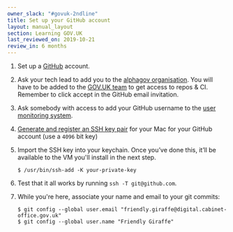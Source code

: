 ```yaml
---
owner_slack: "#govuk-2ndline"
title: Set up your GitHub account
layout: manual_layout
section: Learning GOV.UK
last_reviewed_on: 2019-10-21
review_in: 6 months
---
```


1. Set up a [GitHub][] account.
1. Ask your tech lead to add you to the [alphagov organisation][alphagov]. You will have to be added to the [GOV.UK team][govuk-team] to get access to repos & CI. Remember to click accept in the GitHub email invitation.
1. Ask somebody with access to add your GitHub username to the [user monitoring system][user-reviewer].
1. [Generate and register an SSH key pair][register-ssh-key] for your Mac for your GitHub account (use a `4096` bit key)
1. Import the SSH key into your keychain. Once you’ve done this, it’ll be available to the VM you'll install in the next step.

    ```
    $ /usr/bin/ssh-add -K your-private-key
    ```

1. Test that it all works by running `ssh -T git@github.com`.

1. While you're here, associate your name and email to your git commits:

    ```
    $ git config --global user.email "friendly.giraffe@digital.cabinet-office.gov.uk"
    $ git config --global user.name "Friendly Giraffe"
    ```

[GitHub]: https://www.github.com/
[user-reviewer]: https://github.com/alphagov/govuk-user-reviewer
[alphagov]: https://github.com/alphagov
[govuk-team]: https://github.com/orgs/alphagov/teams/gov-uk/members
[register-ssh-key]: https://help.github.com/articles/connecting-to-github-with-ssh/
